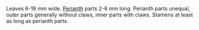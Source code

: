 Leaves 6-16 mm wide. [Perianth](./perianth.html) parts 2-6 mm long. Perianth parts unequal, outer parts generally without claws, inner parts with claws. Stamens at least as long as perianth parts.
